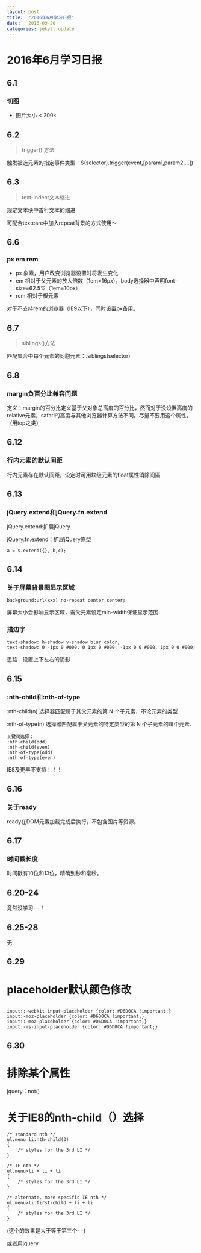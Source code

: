 ```yaml
---
layout: post
title:  "2016年6月学习日报"
date:   2016-09-20
categories: jekyll update
---
```


# 2016年6月学习日报
## 6.1
### 切图
- 图片大小 < 200k

## 6.2
> trigger() 方法

触发被选元素的指定事件类型：$(selector).trigger(event,[param1,param2,...])

## 6.3
> text-indent文本缩进

规定文本块中首行文本的缩进

可配合texteare中加入repeat背景的方式使用～

## 6.6
### px em rem

- px 象素，用户改变浏览器设置时将发生变化
- em 相对于父元素的放大倍数（1em=16px），body选择器中声明font-size=62.5%（1em=10px）
- rem 相对于根元素

对于不支持rem的浏览器（IE9以下），同时设置px备用。

## 6.7
> siblings()方法

匹配集合中每个元素的同胞元素：.siblings(selector)

## 6.8
### margin负百分比兼容问题

定义：margin的百分比定义基于父对象总高度的百分比，然而对于没设置高度的relative元素，safari的高度与其他浏览器计算方法不同。尽量不要用这个属性。（用top之类）

## 6.12
### 行内元素的默认间距

行内元素存在默认间距，设定时可用块级元素的float属性消除间隔

## 6.13
### jQuery.extend和jQuery.fn.extend

jQuery.extend:扩展jQuery

jQuery.fn.extend：扩展jQuery原型


```
a = $.extend({}, b,c);
```

## 6.14
### 关于屏幕背景图显示区域

```
background:url(xxx) no-repeat center center;
```
屏幕大小会影响显示区域，需父元素设定min-width保证显示范围

### 描边字

```
text-shadow: h-shadow v-shadow blur color;
text-shadow: 0 -1px 0 #000, 0 1px 0 #000, -1px 0 0 #000, 1px 0 0 #000;
```
思路：设置上下左右的阴影

## 6.15
### :nth-child和:nth-of-type

:nth-child(n) 选择器匹配属于其父元素的第 N 个子元素，不论元素的类型

:nth-of-type(n) 选择器匹配属于父元素的特定类型的第 N 个子元素的每个元素.


```
关键词选择：
:nth-child(odd)
:nth-child(even)
:nth-of-type(odd)
:nth-of-type(even)
```

IE8及更早不支持！！！

## 6.16
### 关于ready

ready在DOM元素加载完成后执行，不包含图片等资源。

## 6.17
### 时间戳长度

时间戳有10位和13位，精确到秒和毫秒。

## 6.20-24

竟然没学习- -！


## 6.25-28

无

## 6.29
# placeholder默认颜色修改


```

input::-webkit-input-placeholder {color: #D6D0CA !important;}
input:-moz-placeholder {color: #D6D0CA !important;}
input::-moz-placeholder {color: #D6D0CA !important;}
input:-ms-input-placeholder {color: #D6D0CA !important;}
```

## 6.30
# 排除某个属性

jquery：not()

# 关于IE8的nth-child（）选择


```
/* standard nth */
ul.menu li:nth-child(3)
{
    /* styles for the 3rd LI */
}

/* IE nth */
ul.menu>li + li + li 
{
    /* styles for the 3rd LI */
}

/* alternate, more specific IE nth */
ul.menu>li:first-child + li + li 
{
    /* styles for the 3rd LI */
}
```
(这个的效果是大于等于第三个- -)

或者用jquery